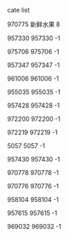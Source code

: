 cate list

970775 新鲜水果 8

957330 957330 -1

975706 975706 -1

957347 957347 -1

961006 961006 -1

955035 955035 -1

957428 957428 -1

972200 972200 -1

972219 972219 -1

5057 5057 -1

957430 957430 -1

970778 970778 -1

970776 970776 -1

958104 958104 -1

957615 957615 -1

969032 969032 -1

